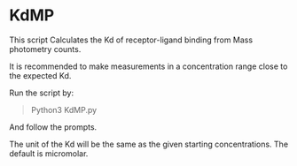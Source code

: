 # KdMP
This script Calculates the Kd of receptor-ligand binding from Mass photometry counts. 

It is recommended to make measurements in a concentration range close to the expected Kd. 

Run the script by: 
> Python3 KdMP.py

And follow the prompts.

The unit of the Kd will be the same as the given starting concentrations. The default is micromolar. 
